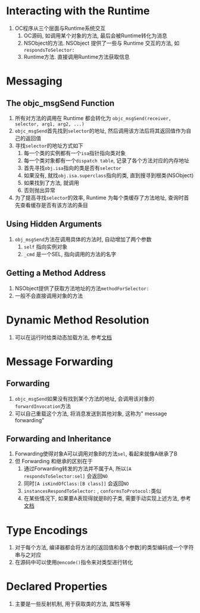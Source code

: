 # Interacting with the Runtime

1. OC程序从三个层面与Runtime系统交互
   1. OC源码, 如调用某个对象的方法, 最后会被Runtime转化为消息
   2. NSObject的方法. NSObject 提供了一些与 Runtime 交互的方法, 如 `respondsToSelector:`
   3. Runtime方法. 直接调用Runtime方法获取信息

# Messaging

## The  objc_msgSend Function

1. 所有对方法的调用在 Runtime 都会转化为 `objc_msgSend(receiver, selector, arg1, arg2, ...)`
2. `objc_msgSend`首先找到`selector`的地址, 然后调用该方法后将其返回值作为自己的返回值
3. 寻找`selector`的地址方式如下
   1. 每一个类的实例都有一个`isa`指针指向类对象
   2. 每一个类对象都有一个`dispatch table`, 记录了各个方法对应的内存地址
   3. 首先寻找`obj.isa`指向的类是否有`selector`
   4. 如果没有, 就找`obj.isa.superclass`指向的类, 直到搜寻到根类(NSObject)
   5. 如果找到了方法, 就调用
   6. 否则抛出异常
4. 为了提高寻找`selector`的效率, Runtime 为每个类缓存了方法地址, 查询时首先查看缓存是否有该方法的条目

## Using Hidden Arguments

1. `obj_msgSend`方法在调用具体的方法时, 自动增加了两个参数
   1. `self` 指向实例对象
   2. `_cmd` 是一个SEL, 指向调用的方法的名字

## Getting a Method Address

1. NSObject提供了获取方法地址的方法`methodForSelector:`
2. 一般不会直接调用对象的方法

# Dynamic Method Resolution

1. 可以在运行时给类动态加载方法, 参考[文档](https://developer.apple.com/library/archive/documentation/Cocoa/Conceptual/ObjCRuntimeGuide/Articles/ocrtDynamicResolution.html#//apple_ref/doc/uid/TP40008048-CH102-SW1)

# Message Forwarding

## Forwarding

1. `objc_msgSend`如果没有找到某个方法的地址, 会调用该对象的`forwardInvocation`方法
2. 可以自己重载这个方法, 将消息发送到其他对象, 这称为" message forwarding"

## Forwarding and Inheritance

1. Forwarding使得对象A可以调用对象B的方法`sel`, 看起来就像A继承了B
2. 但 Forwarding 和继承的区别在于
   1. 通过Forwarding转发的方法并不属于A, 所以`[A respondsToSelector:sel]` 会返回`NO`
   2. 同时`[A isKindOfClass:[B class]]` 会返回`NO`
   3. `instancesRespondToSelector:` , `conformsToProtocol:`类似
   4. 在某些情况下, 如果要A表现得就是B的子类, 需要手动实现上述方法, 参考[文档](https://developer.apple.com/library/archive/documentation/Cocoa/Conceptual/ObjCRuntimeGuide/Articles/ocrtForwarding.html#//apple_ref/doc/uid/TP40008048-CH105-SW12)

# Type Encodings

1. 对于每个方法, 编译器都会将方法的[返回值和各个参数]的类型编码成一个字符串与之对应
2. 在源码中可以使用`@encode()`指令来对类型进行转化

# Declared Properties

1. 主要是一些反射机制, 用于获取类的方法, 属性等等